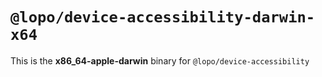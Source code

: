 # `@lopo/device-accessibility-darwin-x64`

This is the **x86_64-apple-darwin** binary for `@lopo/device-accessibility`
